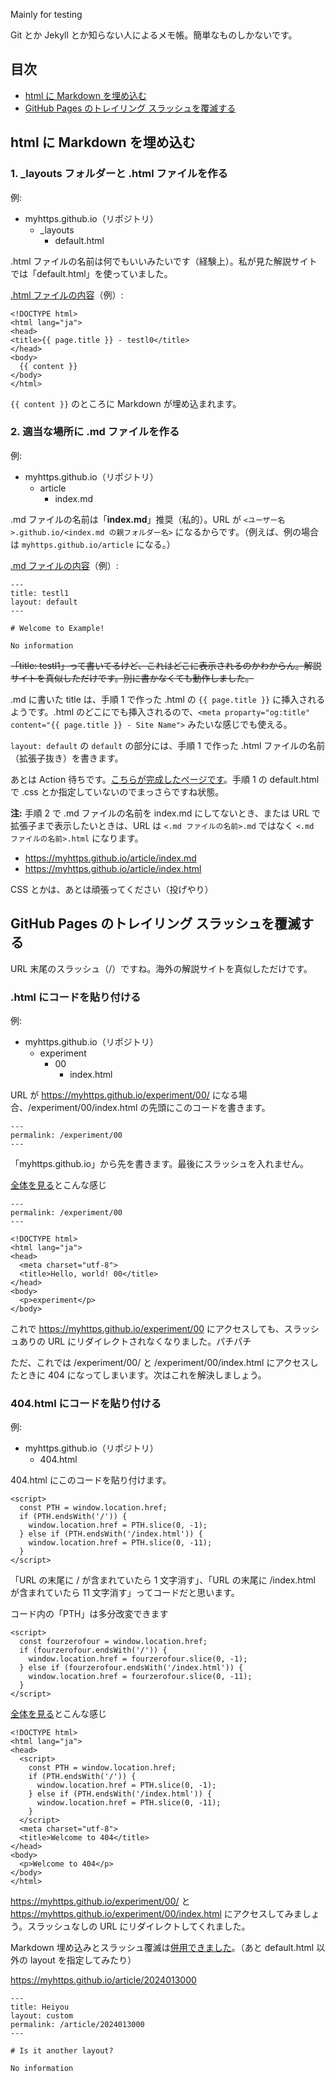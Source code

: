 Mainly for testing

Git とか Jekyll とか知らない人によるメモ帳。簡単なものしかないです。

## 目次

- [html に Markdown を埋め込む](#html-%E3%81%AB-markdown-%E3%82%92%E5%9F%8B%E3%82%81%E8%BE%BC%E3%82%80)
- [GitHub Pages のトレイリング スラッシュを覆滅する](#github-pages-%E3%81%AE%E3%83%88%E3%83%AC%E3%82%A4%E3%83%AA%E3%83%B3%E3%82%B0-%E3%82%B9%E3%83%A9%E3%83%83%E3%82%B7%E3%83%A5%E3%82%92%E8%A6%86%E6%BB%85%E3%81%99%E3%82%8B)

## html に Markdown を埋め込む

### 1. _layouts フォルダーと .html ファイルを作る

例:

- myhttps.github.io（リポジトリ）
  - _layouts
    - default.html

.html ファイルの名前は何でもいいみたいです（経験上）。私が見た解説サイトでは「default.html」を使っていました。

[.html ファイルの内容](https://github.com/myhttps/myhttps.github.io/blob/master/_layouts/default.html)（例）:

```
<!DOCTYPE html>
<html lang="ja">
<head>
<title>{{ page.title }} - testl0</title>
</head>
<body>
  {{ content }}
</body>
</html>

```

`{{ content }}` のところに Markdown が埋め込まれます。

### 2. 適当な場所に .md ファイルを作る

例:

- myhttps.github.io（リポジトリ）
  - article
    - index.md

.md ファイルの名前は「**index.md**」推奨（私的）。URL が `<ユーザー名>.github.io/<index.md の親フォルダー名>` になるからです。（例えば、例の場合は `myhttps.github.io/article` になる。）

[.md ファイルの内容](https://github.com/myhttps/myhttps.github.io/blob/master/article/index.md?plain=1)（例）:

```
---
title: testl1
layout: default
---

# Welcome to Example!

No information

```

~~「title: testl1」って書いてるけど、これはどこに表示されるのかわからん。解説サイトを真似しただけです。別に書かなくても動作しました。~~

.md に書いた title は、手順 1 で作った .html の `{{ page.title }}` に挿入されるようです。.html のどこにでも挿入されるので、`<meta proparty="og:title" content="{{ page.title }} - Site Name">` みたいな感じでも使える。

`layout: default` の `default` の部分には、手順 1 で作った .html ファイルの名前（拡張子抜き）を書きます。

あとは Action 待ちです。[こちらが完成したページです](https://myhttps.github.io/article/)。手順 1 の default.html で .css とか指定していないのでまっさらですね状態。

**注:** 手順 2 で .md ファイルの名前を index.md にしてないとき、または URL で拡張子まで表示したいときは、URL は `<.md ファイルの名前>.md` ではなく `<.md ファイルの名前>.html` になります。

- https://myhttps.github.io/article/index.md
- https://myhttps.github.io/article/index.html

CSS とかは、あとは頑張ってください（投げやり）

## GitHub Pages のトレイリング スラッシュを覆滅する

URL 末尾のスラッシュ（/）ですね。海外の解説サイトを真似しただけです。

### .html にコードを貼り付ける

例:

- myhttps.github.io（リポジトリ）
  - experiment
    - 00
      - index.html

URL が https://myhttps.github.io/experiment/00/ になる場合、/experiment/00/index.html の先頭にこのコードを書きます。

```
---
permalink: /experiment/00
---

```

「myhttps.github.io」から先を書きます。最後にスラッシュを入れません。

[全体を見る](https://github.com/myhttps/myhttps.github.io/blob/master/experiment/00/index.html)とこんな感じ

```
---
permalink: /experiment/00
---

<!DOCTYPE html>
<html lang="ja">
<head>
  <meta charset="utf-8">
  <title>Hello, world! 00</title>
</head>
<body>
  <p>experiment</p>
</body>

```

これで https://myhttps.github.io/experiment/00 にアクセスしても、スラッシュありの URL にリダイレクトされなくなりました。パチパチ

ただ、これでは /experiment/00/ と /experiment/00/index.html にアクセスしたときに 404 になってしまいます。次はこれを解決しましょう。

### 404.html にコードを貼り付ける

例:

- myhttps.github.io（リポジトリ）
  - 404.html

404.html にこのコードを貼り付けます。

```
<script>
  const PTH = window.location.href;
  if (PTH.endsWith('/')) {
    window.location.href = PTH.slice(0, -1);
  } else if (PTH.endsWith('/index.html')) {
    window.location.href = PTH.slice(0, -11);
  }
</script>

```

「URL の末尾に / が含まれていたら 1 文字消す」、「URL の末尾に /index.html が含まれていたら 11 文字消す」ってコードだと思います。

コード内の「PTH」は多分改変できます

```
<script>
  const fourzerofour = window.location.href;
  if (fourzerofour.endsWith('/')) {
    window.location.href = fourzerofour.slice(0, -1);
  } else if (fourzerofour.endsWith('/index.html')) {
    window.location.href = fourzerofour.slice(0, -11);
  }
</script>

```

[全体を見る](https://github.com/myhttps/myhttps.github.io/blob/master/404.html)とこんな感じ

```
<!DOCTYPE html>
<html lang="ja">
<head>
  <script>
    const PTH = window.location.href;
    if (PTH.endsWith('/')) {
      window.location.href = PTH.slice(0, -1);
    } else if (PTH.endsWith('/index.html')) {
      window.location.href = PTH.slice(0, -11);
    }
  </script>
  <meta charset="utf-8">
  <title>Welcome to 404</title>
</head>
<body>
  <p>Welcome to 404</p>
</body>
</html>

```

https://myhttps.github.io/experiment/00/ と https://myhttps.github.io/experiment/00/index.html にアクセスしてみましょう。スラッシュなしの URL にリダイレクトしてくれました。

Markdown 埋め込みとスラッシュ覆滅は[併用できました](https://github.com/myhttps/myhttps.github.io/blob/master/article/2024013000/index.md?plain=1)。（あと default.html 以外の layout を指定してみたり）

https://myhttps.github.io/article/2024013000

```
---
title: Heiyou
layout: custom
permalink: /article/2024013000
---

# Is it another layout?

No information

```
